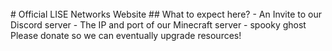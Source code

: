 <br>
# Official LISE Networks Website
## What to expect here?
- An Invite to our Discord server
- The IP and port of our Minecraft server
- spooky ghost
<br>
Please donate so we can eventually upgrade resources!
